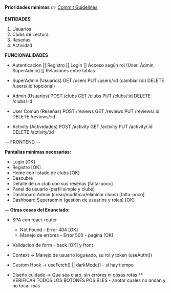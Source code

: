 **Prioridades mínimas**
👉 [Commit Guidelines](./commits-guideline.md)

**ENTIDADES**
1. Usuarios
2. Clubs de Lectura
3. Reseñas
4. Actividad

**FUNCIONALIDADES**
- Autenticacion
[] Registro
[] Login
[] Acceso según rol (User, Admin, SuperAdmin)
[] Relaciones entre tablas

- SuperAdmin (Usuarios)
GET /users
PUT /users/:id (cambiar rol)
DELETE /users/:id (opcional)

- Admin (Usuarios)
POST /clubs
GET /clubs
PUT /clubs/:id
DELETE /clubs/:id

- User Comun (Reseñas)
POST /reviews
GET /reviews
PUT /reviews/:id
DELETE /reviews/:id

- Activity (Actividades)
POST /activity
GET /activity
PUT /activity/:id
DELETE /activity/:id


-- FRONTEND --

**Pantallas mínimas necesarias:**

* Login  [OK]
* Registro  [OK]
* Home con listado de clubs  [OK]
* Descubre
* Detalle de un club con sus reseñas  [falta-poco]
* Panel de usuario (perfil simple y clubs)
* Dashboard Admin (crear/modificar/eliminar clubs) [falta-poco]
* Dashboard Superadmin (gestión de usuarios y roles) [OK]


**-- Otras cosas del Enunciado:**
* SPA con react-router
    * Not Found - Error 404 [OK]
    * Manejo de errores - Error 500 - pagina [OK]
* Validacion de form - back [OK] y front
* Context  ->  Manejo de usuario logueado, su rol y token (useAuth())
* Custom Hook  -> useFetch() || darkMode() - si hay tiempo

* Diseño cuidado -> Que sea claro, sin errores ni cosas rotas ** VERIFICAR TODOS LOS BOTONES POSIBLES - anotar cuales no andan y no tocar más